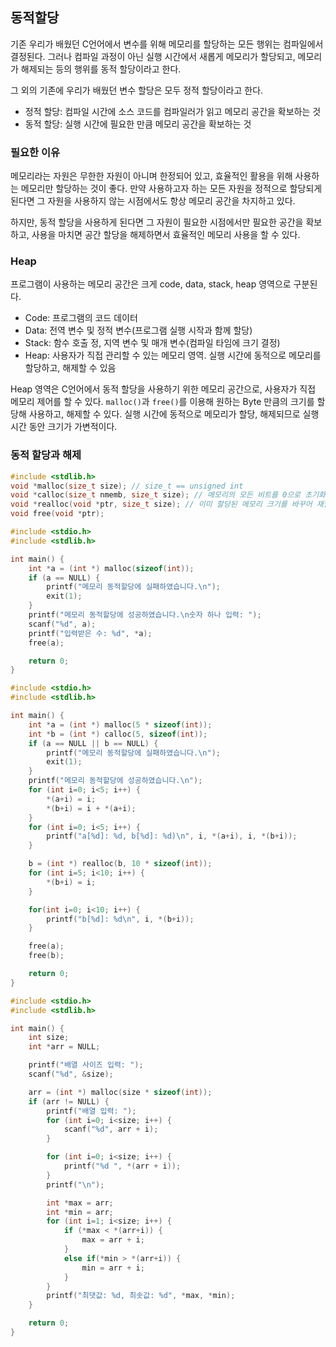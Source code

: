 ## 동적할당
기존 우리가 배웠던 C언어에서 변수를 위해 메모리를 할당하는 모든 행위는 컴파일에서 결정된다. 그러나 컴파일 과정이 아닌 실행 시간에서 새롭게 메모리가 할당되고, 메모리가 해제되는 등의 행위를 동적 할당이라고 한다. 

그 외의 기존에 우리가 배웠던 변수 할당은 모두 정적 할당이라고 한다.
+ 정적 할당: 컴파일 시간에 소스 코드를 컴파일러가 읽고 메모리 공간을 확보하는 것
+ 동적 할당: 실행 시간에 필요한 만큼 메모리 공간을 확보하는 것
### 필요한 이유
메모리라는 자원은 무한한 자원이 아니며 한정되어 있고, 효율적인 활용을 위해 사용하는 메모리만 할당하는 것이 좋다. 만약 사용하고자 하는 모든 자원을 정적으로 할당되게 된다면 그 자원을 사용하지 않는 시점에서도 항상 메모리 공간을 차지하고 있다.

하지만, 동적 할당을 사용하게 된다면 그 자원이 필요한 시점에서만 필요한 공간을 확보하고, 사용을 마치면 공간 할당을 해제하면서 효율적인 메모리 사용을 할 수 있다.
### Heap 
프로그램이 사용하는 메모리 공간은 크게 code, data, stack, heap 영역으로 구분된다. 
+ Code: 프로그램의 코드 데이터
+ Data: 전역 변수 및 정적 변수(프로그램 실행 시작과 함께 할당)
+ Stack: 함수 호출 정, 지역 변수 및 매개 변수(컴파일 타임에 크기 결정)
+ Heap: 사용자가 직접 관리할 수 있는 메모리 영역. 실행 시간에 동적으로 메모리를 할당하고, 해제할 수 있음

Heap 영역은 C언어에서 동적 할당을 사용하기 위한 메모리 공간으로, 사용자가 직접 메모리 제어를 할 수 있다. `malloc()`과 `free()`를 이용해 원하는 Byte 만큼의 크기를 할당해 사용하고, 해제할 수 있다. 실행 시간에 동적으로 메모리가 할당, 해제되므로 실행 시간 동안 크기가 가변적이다.
### 동적 할당과 해제
```c
#include <stdlib.h>
void *malloc(size_t size); // size_t == unsigned int 
void *calloc(size_t nmemb, size_t size); // 메모리의 모든 비트를 0으로 초기화
void *realloc(void *ptr, size_t size); // 이미 할당된 메모리 크기를 바꾸어 재할당
void free(void *ptr);
```

```c
#include <stdio.h>
#include <stdlib.h>

int main() {
	int *a = (int *) malloc(sizeof(int));
	if (a == NULL) {
		printf("메모리 동적할당에 실패하였습니다.\n");
		exit(1);
	}
	printf("메모리 동적할당에 성공하였습니다.\n숫자 하나 입력: ");
	scanf("%d", a);
	printf("입력받은 수: %d", *a);
	free(a);

	return 0;
}
```

```c
#include <stdio.h>
#include <stdlib.h>

int main() {
	int *a = (int *) malloc(5 * sizeof(int));
	int *b = (int *) calloc(5, sizeof(int));
	if (a == NULL || b == NULL) {
		printf("메모리 동적할당에 실패하였습니다.\n");
		exit(1);
	}
	printf("메모리 동적할당에 성공하였습니다.\n");
	for (int i=0; i<5; i++) {
		*(a+i) = i;
		*(b+i) = i + *(a+i);
	}
	for (int i=0; i<5; i++) {
		printf("a[%d]: %d, b[%d]: %d)\n", i, *(a+i), i, *(b+i));
	}

	b = (int *) realloc(b, 10 * sizeof(int));
	for (int i=5; i<10; i++) {
		*(b+i) = i;
	}

	for(int i=0; i<10; i++) {
		printf("b[%d]: %d\n", i, *(b+i));
	}

	free(a);
	free(b);

	return 0;
}
```

```c
#include <stdio.h>
#include <stdlib.h>

int main() {
	int size;
	int *arr = NULL;

	printf("배열 사이즈 입력: ");
	scanf("%d", &size);

	arr = (int *) malloc(size * sizeof(int));
	if (arr != NULL) {
		printf("배열 입력: ");
		for (int i=0; i<size; i++) {
			scanf("%d", arr + i);
		}

		for (int i=0; i<size; i++) {
			printf("%d ", *(arr + i));
		}
		printf("\n");

		int *max = arr;
		int *min = arr;
		for (int i=1; i<size; i++) {
			if (*max < *(arr+i)) {
				max = arr + i;
			}
			else if(*min > *(arr+i)) {
				min = arr + i;
			}
		}
		printf("최댓값: %d, 최솟값: %d", *max, *min);
	}

	return 0;
}
```